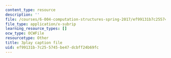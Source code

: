 ```yaml
---
content_type: resource
description: ''
file: /courses/6-004-computation-structures-spring-2017/ef99131b7c255745be47dcbff24b69fc_GBL28_Tw6UQ.vtt
file_type: application/x-subrip
learning_resource_types: []
ocw_type: OCWFile
resourcetype: Other
title: 3play caption file
uid: ef99131b-7c25-5745-be47-dcbff24b69fc
---
```

